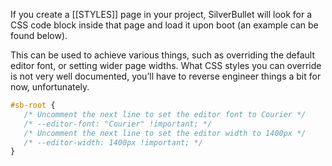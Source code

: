 If you create a [[STYLES]] page in your project, SilverBullet will look for a CSS code block inside that page and load it upon boot (an example can be found below).

This can be used to achieve various things, such as overriding the default editor font, or setting wider page widths. What CSS styles you can override is not very well documented, you’ll have to reverse engineer things a bit for now, unfortunately.

```css
#sb-root {
   /* Uncomment the next line to set the editor font to Courier */
   /* --editor-font: "Courier" !important; */
   /* Uncomment the next line to set the editor width to 1400px */
   /* --editor-width: 1400px !important; */
}
```